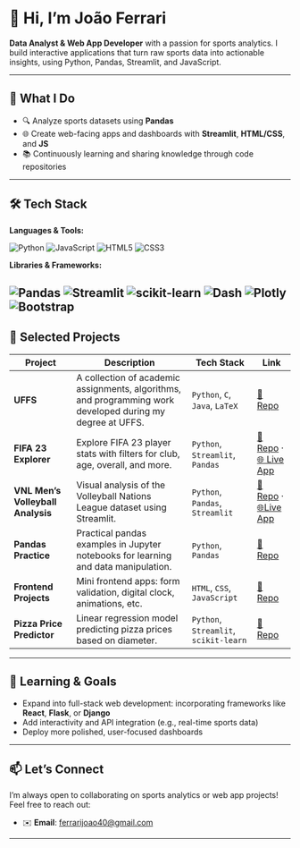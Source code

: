 # 👋 Hi, I’m João Ferrari

**Data Analyst & Web App Developer** with a passion for sports analytics. I build interactive applications that turn raw sports data into actionable insights, using Python, Pandas, Streamlit, and JavaScript.

---

## 🚀 What I Do

- 🔍 Analyze sports datasets using **Pandas**  
- 🌐 Create web-facing apps and dashboards with **Streamlit**, **HTML/CSS**, and **JS**  
- 📚 Continuously learning and sharing knowledge through code repositories

---
## 🛠 Tech Stack

**Languages & Tools:**

![Python](https://img.shields.io/badge/Python-3776AB?style=for-the-badge&logo=python&logoColor=white)
![JavaScript](https://img.shields.io/badge/JavaScript-F7DF1E?style=for-the-badge&logo=javascript&logoColor=black)
![HTML5](https://img.shields.io/badge/HTML5-E34F26?style=for-the-badge&logo=html5&logoColor=white)
![CSS3](https://img.shields.io/badge/CSS3-1572B6?style=for-the-badge&logo=css3&logoColor=white)


**Libraries & Frameworks:**

![Pandas](https://img.shields.io/badge/Pandas-150458?style=for-the-badge&logo=pandas&logoColor=white)
![Streamlit](https://img.shields.io/badge/Streamlit-FF4B4B?style=for-the-badge&logo=streamlit&logoColor=white)
![scikit-learn](https://img.shields.io/badge/scikit--learn-F7931E?style=for-the-badge&logo=scikit-learn&logoColor=white)
![Dash](https://img.shields.io/badge/Dash-003366?style=for-the-badge&logo=plotly&logoColor=white)
![Plotly](https://img.shields.io/badge/Plotly-3F4F75?style=for-the-badge&logo=plotly&logoColor=white)
![Bootstrap](https://img.shields.io/badge/Bootstrap-563D7C?style=for-the-badge&logo=bootstrap&logoColor=white)
---
## 📂 Selected Projects

| Project | Description | Tech Stack | Link |
|--------|-------------|------------|------|
| **UFFS** | A collection of academic assignments, algorithms, and programming work developed during my degree at UFFS. | `Python`, `C`, `Java`, `LaTeX` | [🔗 Repo](https://github.com/joaoeferrari/UFFS) |
| **FIFA 23 Explorer** | Explore FIFA 23 player stats with filters for club, age, overall, and more. | `Python`, `Streamlit`, `Pandas` | [🔗 Repo](https://github.com/joaoeferrari/streamlit_fifa_deploy) · [🌐 Live App](https://fifadeploy.streamlit.app) |
| **VNL Men’s Volleyball Analysis** | Visual analysis of the Volleyball Nations League dataset using Streamlit. | `Python`, `Pandas`, `Streamlit` | [🔗 Repo](https://github.com/joaoeferrari/vnl_aplication) · [🌐Live App](https://vnlanalysis.streamlit.app/)  |
| **Pandas Practice** | Practical pandas examples in Jupyter notebooks for learning and data manipulation. | `Python`, `Pandas` | [🔗 Repo](https://github.com/joaoeferrari/Pandas_practice) |
| **Frontend Projects** | Mini frontend apps: form validation, digital clock, animations, etc. | `HTML`, `CSS`, `JavaScript` | [🔗 Repo](https://github.com/joaoeferrari/Projects) |
| **Pizza Price Predictor** | Linear regression model predicting pizza prices based on diameter. | `Python`, `Streamlit`, `scikit-learn` | [🔗 Repo](https://github.com/joaoeferrari/pizzas_value) |

---

## 🌱 Learning & Goals

- Expand into full-stack web development: incorporating frameworks like **React**, **Flask**, or **Django**  
- Add interactivity and API integration (e.g., real-time sports data)  
- Deploy more polished, user-focused dashboards

---

## 📫 Let’s Connect

I’m always open to collaborating on sports analytics or web app projects!  
Feel free to reach out:
- ✉️ **Email**: ferrarijoao40@gmail.com

---




